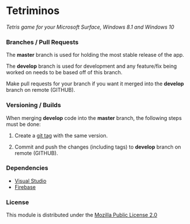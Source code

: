 # Tetriminos

[logo]: https://raw.githubusercontent.com/fab1o/Tetriminos/master/Logos/150.png "Tetriminos"

*Tetris game for your Microsoft Surface, Windows 8.1 and Windows 10*

### Branches / Pull Requests

The **master** branch is used for holding the most stable release of the app.

The **develop** branch is used for development and any feature/fix being worked on needs to be based off of this branch.

Make pull requests for your branch if you want it merged into the **develop** branch on remote (GITHUB).

### Versioning / Builds

When merging **develop** code into the **master** branch, the following steps must be done:

1. Create a [git tag](http://git-scm.com/book/en/v2/Git-Basics-Tagging) with the same version.

2. Commit and push the changes (including tags) to **develop** branch on remote (GITHUB).


### Dependencies

- [Visual Studio](https://www.visualstudio.com/en-us/downloads/download-visual-studio-vs.aspx)
- [Firebase](http://www.firebase.com)

### License

This module is distributed under the [Mozilla Public License 2.0](https://www.mozilla.org/en-US/MPL/2.0/)